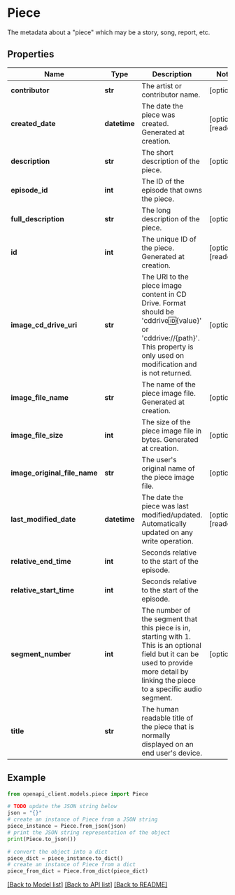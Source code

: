 # Piece

The metadata about a \"piece\" which may be a story, song, report, etc.

## Properties

Name | Type | Description | Notes
------------ | ------------- | ------------- | -------------
**contributor** | **str** | The artist or contributor name. | [optional] 
**created_date** | **datetime** | The date the piece was created. Generated at creation. | [optional] [readonly] 
**description** | **str** | The short description of the piece. | [optional] 
**episode_id** | **int** | The ID of the episode that owns the piece. | 
**full_description** | **str** | The long description of the piece. | [optional] 
**id** | **int** | The unique ID of the piece. Generated at creation. | [optional] [readonly] 
**image_cd_drive_uri** | **str** | The URI to the piece image content in CD Drive. Format should be &#39;cddrive:id:{value}&#39; or &#39;cddrive://{path}&#39;. This property is only used on modification and is not returned. | [optional] 
**image_file_name** | **str** | The name of the piece image file. Generated at creation. | [optional] 
**image_file_size** | **int** | The size of the piece image file in bytes. Generated at creation. | [optional] 
**image_original_file_name** | **str** | The user&#39;s original name of the piece image file. | [optional] 
**last_modified_date** | **datetime** | The date the piece was last modified/updated. Automatically updated on any write operation. | [optional] [readonly] 
**relative_end_time** | **int** | Seconds relative to the start of the episode. | 
**relative_start_time** | **int** | Seconds relative to the start of the episode. | 
**segment_number** | **int** | The number of the segment that this piece is in, starting with 1. This is an optional field but it can be used to provide more detail by linking the piece to a specific audio segment. | [optional] 
**title** | **str** | The human readable title of the piece that is normally displayed on an end user&#39;s device. | 

## Example

```python
from openapi_client.models.piece import Piece

# TODO update the JSON string below
json = "{}"
# create an instance of Piece from a JSON string
piece_instance = Piece.from_json(json)
# print the JSON string representation of the object
print(Piece.to_json())

# convert the object into a dict
piece_dict = piece_instance.to_dict()
# create an instance of Piece from a dict
piece_from_dict = Piece.from_dict(piece_dict)
```
[[Back to Model list]](../README.md#documentation-for-models) [[Back to API list]](../README.md#documentation-for-api-endpoints) [[Back to README]](../README.md)


